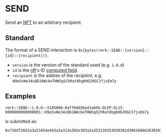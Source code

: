 # SEND

Send an [NFT](../entities/nft.md) to an arbitrary recipient.

## Standard

The format of a SEND interaction is `0x{bytes(rmrk::SEND::{version}::{id}::{recipient})}`.

- `version` is the version of the standard used (e.g. `1.0.0`)
- `id` is the [nft](../entity/nft.md)'s ID [computed field](../entity/nft.md/#computed-fields).
- `recipient` is the addres of the recipient, e.g. `H9eSvWe34vQDJAWckeTHWSqSChRat8bgKHG39GC1fjvEm7y`

## Examples

```
rmrk::SEND::1.0.0::5105000-0aff6865bed3a66b-DLEP-DL15-0000000000000001::H9eSvWe34vQDJAWckeTHWSqSChRat8bgKHG39GC1fjvEm7y
```

Is submitted as:

```
0x726d726b3a3a53454e443a3a312e302e303a3a353130353030302d306166663638363562656433613636622d444c45502d444c31352d303030303030303030303030303030313a3a4839655376576533347651444a4157636b6554485753715343685261743862674b48473339474331666a76456d37790a
```
